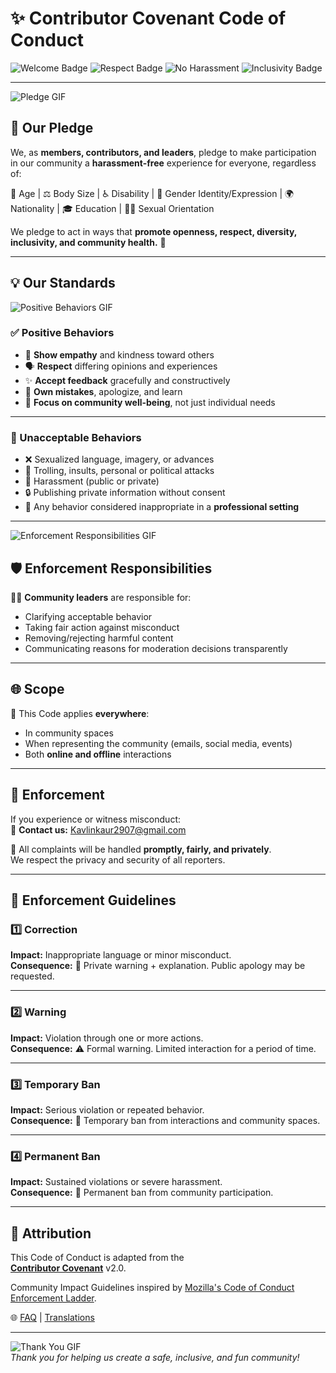 # ✨ Contributor Covenant Code of Conduct

![Welcome Badge](https://img.shields.io/badge/Welcome-Contributors-blue?style=for-the-badge)
![Respect Badge](https://img.shields.io/badge/Respect-Always-green?style=for-the-badge)
![No Harassment](https://img.shields.io/badge/No%20Harassment-🚫-red?style=for-the-badge)
![Inclusivity Badge](https://img.shields.io/badge/🌍-Inclusivity-purple?style=for-the-badge)

---

![Pledge GIF](https://media3.giphy.com/media/v1.Y2lkPTc5MGI3NjExYWVnNzZiZHpvczR5c2g3cm9mcTh2ZjlzbWphcnJxNDhrcnBidWNtNCZlcD12MV9pbnRlcm5hbF9naWZfYnlfaWQmY3Q9Zw/L1R1tvI9svkIWwpVYr/giphy.gif)  

## 🌟 Our Pledge

We, as **members, contributors, and leaders**, pledge to make participation in our community a **harassment-free** experience for everyone, regardless of:

🧑 Age | ⚖️ Body Size | ♿ Disability | 🌈 Gender Identity/Expression | 🌍 Nationality | 🎓 Education | 🏳️‍🌈 Sexual Orientation  

We pledge to act in ways that **promote openness, respect, diversity, inclusivity, and community health.** 🤝

---

## 💡 Our Standards

![Positive Behaviors GIF](https://media.giphy.com/media/v1.Y2lkPTc5MGI3NjExOHJxcTRzZTc5dnk0MmtnZGo4Yzc2dXB4MWozMHhreW5rcDI3dWdlZSZlcD12MV9naWZzX3NlYXJjaCZjdD1n/UqpjszfpiOiLA0L5le/giphy.gif)  

### ✅ Positive Behaviors
- 🤗 **Show empathy** and kindness toward others  
- 🗣️ **Respect** differing opinions and experiences  
- ✨ **Accept feedback** gracefully and constructively  
- 🙏 **Own mistakes**, apologize, and learn  
- 👥 **Focus on community well-being**, not just individual needs  

---

### 🚫 Unacceptable Behaviors
- ❌ Sexualized language, imagery, or advances  
- 🛑 Trolling, insults, personal or political attacks  
- 📵 Harassment (public or private)  
- 🔒 Publishing private information without consent  
- 🏴 Any behavior considered inappropriate in a **professional setting**

---

![Enforcement Responsibilities GIF](https://media.giphy.com/media/v1.Y2lkPTc5MGI3NjExMHV0b2cwbG0xbDUzdWxpcmZkbmRqcjZiMDI0a2RwdDN6a2prZDUwOCZlcD12MV9naWZzX3NlYXJjaCZjdD1n/qgQUggAC3Pfv687qPC/giphy.gif)  

## 🛡️ Enforcement Responsibilities

👩‍💻 **Community leaders** are responsible for:
- Clarifying acceptable behavior
- Taking fair action against misconduct
- Removing/rejecting harmful content
- Communicating reasons for moderation decisions transparently  

---

## 🌐 Scope

📍 This Code applies **everywhere**:
- In community spaces  
- When representing the community (emails, social media, events)  
- Both **online and offline** interactions  

---

## 📨 Enforcement

If you experience or witness misconduct:  
📧 **Contact us:** [Kavlinkaur2907@gmail.com](mailto:Kavlinkaur2907@gmail.com)  

🔐 All complaints will be handled **promptly, fairly, and privately**.  
We respect the privacy and security of all reporters.

---

## 📜 Enforcement Guidelines

### 1️⃣ Correction
**Impact:** Inappropriate language or minor misconduct.  
**Consequence:** 📝 Private warning + explanation. Public apology may be requested.

---

### 2️⃣ Warning
**Impact:** Violation through one or more actions.  
**Consequence:** ⚠️ Formal warning. Limited interaction for a period of time.

---

### 3️⃣ Temporary Ban
**Impact:** Serious violation or repeated behavior.  
**Consequence:** 🚷 Temporary ban from interactions and community spaces.

---

### 4️⃣ Permanent Ban
**Impact:** Sustained violations or severe harassment.  
**Consequence:** 🛑 Permanent ban from community participation.

---

## 🙌 Attribution

This Code of Conduct is adapted from the  
[**Contributor Covenant**](https://www.contributor-covenant.org/version/2/0/code_of_conduct.html) v2.0.  

Community Impact Guidelines inspired by [Mozilla's Code of Conduct Enforcement Ladder](https://github.com/mozilla/diversity).

🌐 [FAQ](https://www.contributor-covenant.org/faq) | [Translations](https://www.contributor-covenant.org/translations)

---

![Thank You GIF](https://media.giphy.com/media/v1.Y2lkPTc5MGI3NjExdTA3N3BiYW1ydnRjM2pueTlpdzd2bGgyY3drZHdleTNyMG5xNnV0eCZlcD12MV9naWZzX3NlYXJjaCZjdD1n/yDpFRI246xNLzNoaCm/giphy.gif)  
*Thank you for helping us create a safe, inclusive, and fun community!*
